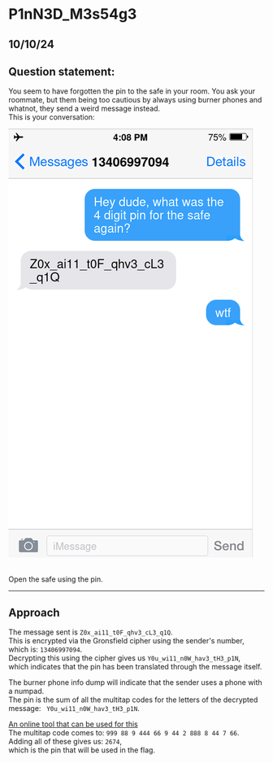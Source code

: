 # P1nN3D_M3s54g3
## 10/10/24

## Question statement:

You seem to have forgotten the pin to the safe in your room. You ask your roommate, but them being too cautious by always using burner phones and whatnot, they send a weird message instead.  
This is your conversation:

![Conversation Screenshot](./message.png)

<br>
Open the safe using the pin.

---

## Approach

The message sent is `Z0x_ai11_t0F_qhv3_cL3_q1Q`.  
This is encrypted via the Gronsfield cipher using the sender's number, which is: `13406997094`.  
Decrypting this using the cipher gives us `Y0u_wi11_n0W_hav3_tH3_p1N`,  
which indicates that the pin has been translated through the message itself.  

The burner phone info dump will indicate that the sender uses a phone with a numpad.  
The pin is the sum of all the multitap codes for the letters of the decrypted message: `` Y0u_wi11_n0W_hav3_tH3_p1N``.

[An online tool that can be used for this](https://www.dcode.fr/multitap-abc-cipher)<br>
The multitap code comes to: `999 88 9 444 66 9 44 2 888 8 44 7 66`.  
Adding all of these gives us: `2674`,  
which is the pin that will be used in the flag.
